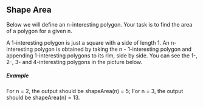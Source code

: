 Shape Area
-----

Below we will define an n-interesting polygon. Your task is to find the area of a polygon for a given n.

A 1-interesting polygon is just a square with a side of length 1. An n-interesting polygon is obtained by taking the n - 1-interesting polygon and appending 1-interesting polygons to its rim, side by side. You can see the 1-, 2-, 3- and 4-interesting polygons in the picture below.

##### Example

For n = 2, the output should be
shapeArea(n) = 5;
For n = 3, the output should be
shapeArea(n) = 13.
